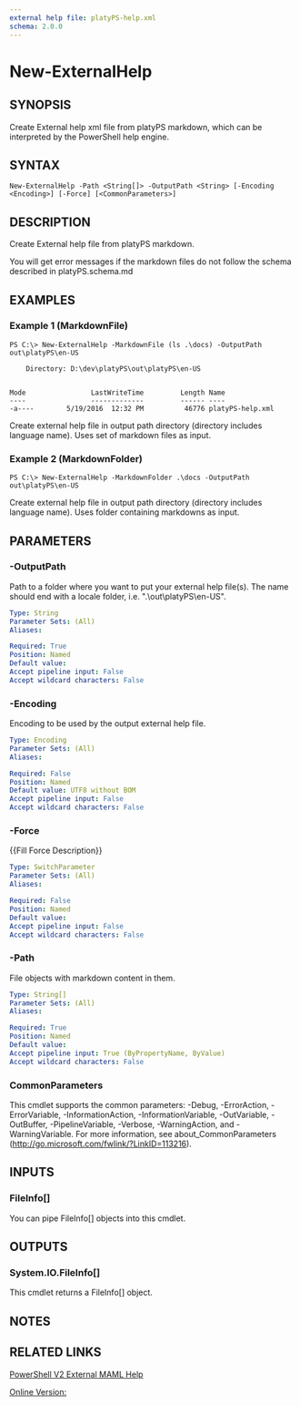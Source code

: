 ```yaml
---
external help file: platyPS-help.xml
schema: 2.0.0
---
```


# New-ExternalHelp
## SYNOPSIS
Create External help xml file from platyPS markdown, which can be interpreted by the PowerShell help engine.

## SYNTAX

```
New-ExternalHelp -Path <String[]> -OutputPath <String> [-Encoding <Encoding>] [-Force] [<CommonParameters>]
```

## DESCRIPTION
Create External help file from platyPS markdown.

You will get error messages if the markdown files do not follow the schema described in platyPS.schema.md

## EXAMPLES

### Example 1 (MarkdownFile)
```
PS C:\> New-ExternalHelp -MarkdownFile (ls .\docs) -OutputPath out\platyPS\en-US

    Directory: D:\dev\platyPS\out\platyPS\en-US


Mode                LastWriteTime         Length Name
----                -------------         ------ ----
-a----        5/19/2016  12:32 PM          46776 platyPS-help.xml
```

Create external help file in output path directory (directory includes language name).
Uses set of markdown files as input.

### Example 2 (MarkdownFolder)
```
PS C:\> New-ExternalHelp -MarkdownFolder .\docs -OutputPath out\platyPS\en-US
```

Create external help file in output path directory (directory includes language name).
Uses folder containing markdowns as input.

## PARAMETERS

### -OutputPath
Path to a folder where you want to put your external help file(s).
The name should end with a locale folder, i.e. ".\out\platyPS\en-US".



```yaml
Type: String
Parameter Sets: (All)
Aliases: 

Required: True
Position: Named
Default value: 
Accept pipeline input: False
Accept wildcard characters: False
```

### -Encoding
Encoding to be used by the output external help file.



```yaml
Type: Encoding
Parameter Sets: (All)
Aliases: 

Required: False
Position: Named
Default value: UTF8 without BOM
Accept pipeline input: False
Accept wildcard characters: False
```

### -Force
{{Fill Force Description}}

```yaml
Type: SwitchParameter
Parameter Sets: (All)
Aliases: 

Required: False
Position: Named
Default value: 
Accept pipeline input: False
Accept wildcard characters: False
```

### -Path
File objects with markdown content in them.

```yaml
Type: String[]
Parameter Sets: (All)
Aliases: 

Required: True
Position: Named
Default value: 
Accept pipeline input: True (ByPropertyName, ByValue)
Accept wildcard characters: False
```

### CommonParameters
This cmdlet supports the common parameters: -Debug, -ErrorAction, -ErrorVariable, -InformationAction, -InformationVariable, -OutVariable, -OutBuffer, -PipelineVariable, -Verbose, -WarningAction, and -WarningVariable. For more information, see about_CommonParameters (http://go.microsoft.com/fwlink/?LinkID=113216).

## INPUTS

### FileInfo[]
You can pipe FileInfo[] objects into this cmdlet.

## OUTPUTS

### System.IO.FileInfo[]
This cmdlet returns a FileInfo[] object.

## NOTES

## RELATED LINKS

[PowerShell V2 External MAML Help](https://blogs.msdn.microsoft.com/powershell/2008/12/24/powershell-v2-external-maml-help/)

[Online Version:]()





